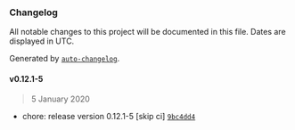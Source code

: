 ### Changelog

All notable changes to this project will be documented in this file. Dates are displayed in UTC.

Generated by [`auto-changelog`](https://github.com/CookPete/auto-changelog).

#### v0.12.1-5

> 5 January 2020

- chore: release version 0.12.1-5 [skip ci] [`9bc4dd4`](https://github.com/GoodDollar/GoodDAPP/commit/9bc4dd4df1114d0864a048bb7c2c35c8a5e2d389)

